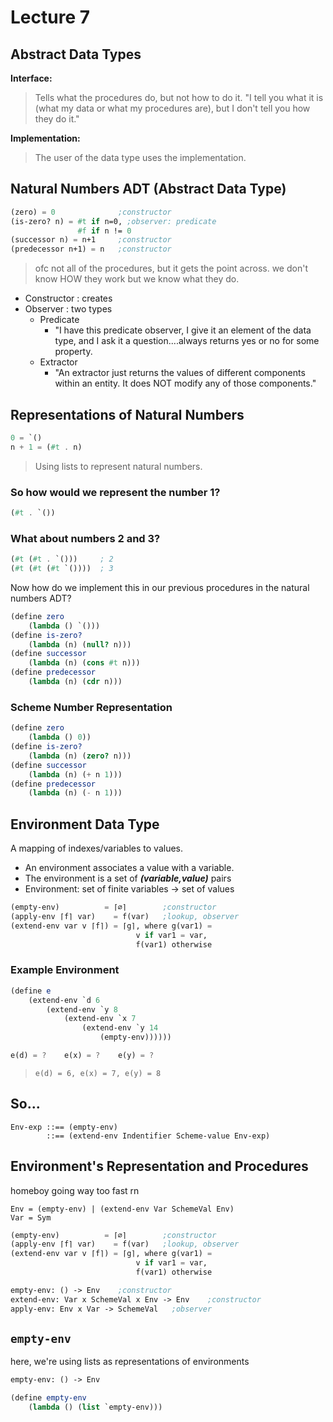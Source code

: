 # Lecture 7

## Abstract Data Types

**Interface:**
> Tells what the procedures do, but not how to do it. "I tell you what it is (what my data or what my procedures are), but I don't tell you how they do it."

**Implementation:**
> The user of the data type uses the implementation. 

## Natural Numbers ADT (Abstract Data Type)
```scheme
(zero) = 0              ;constructor
(is-zero? n) = #t if n=0, ;observer: predicate
               #f if n != 0
(successor n) = n+1     ;constructor
(predecessor n+1) = n   ;constructor
```

> ofc not all of the procedures, but it gets the point across. we don't know HOW they work but we know what they do.

* Constructor : creates
* Observer : two types
    * Predicate
        * "I have this predicate observer, I give it an element of the data type, and I ask it a question....always returns yes or no for some property.
    * Extractor
        * "An extractor just returns the values of different components within an entity. It does NOT modify any of those components."

## Representations of Natural Numbers
```scheme
0 = `()
n + 1 = (#t . n)
```

> Using lists to represent natural numbers.

### So how would we represent the number 1?
```scheme
(#t . `())
```

### What about numbers 2 and 3?
```scheme
(#t (#t . `()))     ; 2
(#t (#t (#t `())))  ; 3
```

Now how do we implement this in our previous procedures in the natural numbers ADT?
```scheme
(define zero
    (lambda () `()))
(define is-zero?
    (lambda (n) (null? n)))
(define successor
    (lambda (n) (cons #t n)))
(define predecessor
    (lambda (n) (cdr n)))
```

### Scheme Number Representation
```scheme
(define zero
    (lambda () 0))
(define is-zero?
    (lambda (n) (zero? n)))
(define successor
    (lambda (n) (+ n 1)))
(define predecessor
    (lambda (n) (- n 1)))
```

## Environment Data Type
A mapping of indexes/variables to values.

* An environment associates a value with a variable.
* The environment is a set of ***(variable,value)*** pairs
* Environment: set of finite variables -> set of values

```scheme
(empty-env)          = ⌈∅⌉        ;constructor
(apply-env ⌈f⌉ var)    = f(var)   ;lookup, observer
(extend-env var v ⌈f⌉) = ⌈g⌉, where g(var1) = 
                            v if var1 = var,
                            f(var1) otherwise
```

### Example Environment
```scheme
(define e
    (extend-env `d 6
        (extend-env `y 8
            (extend-env `x 7
                (extend-env `y 14
                    (empty-env))))))

e(d) = ?    e(x) = ?    e(y) = ?
```
> `e(d) = 6, e(x) = 7, e(y) = 8`


## So...
```
Env-exp ::== (empty-env)
        ::== (extend-env Indentifier Scheme-value Env-exp)
```

## Environment's Representation and Procedures
homeboy going way too fast rn

```
Env = (empty-env) | (extend-env Var SchemeVal Env)
Var = Sym
```

```scheme
(empty-env)          = ⌈∅⌉        ;constructor
(apply-env ⌈f⌉ var)    = f(var)   ;lookup, observer
(extend-env var v ⌈f⌉) = ⌈g⌉, where g(var1) = 
                            v if var1 = var,
                            f(var1) otherwise
```

```scheme
empty-env: () -> Env    ;constructor
extend-env: Var x SchemeVal x Env -> Env    ;constructor
apply-env: Env x Var -> SchemeVal   ;observer
```

## `empty-env`
here, we're using lists as representations of environments
```scheme
empty-env: () -> Env

(define empty-env
    (lambda () (list `empty-env)))
```

